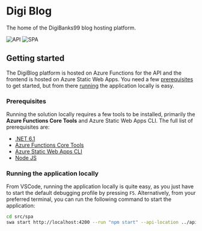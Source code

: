 # Digi Blog

The home of the DigiBanks99 blog hosting platform.

![API](https://github.com/DigiBanks99/digi-blog/actions/workflows/api.yml/badge.svg)
![SPA](https://github.com/DigiBanks99/digi-blog/actions/workflows/spa.yml/badge.svg)

## Getting started

The DigiBlog platform is hosted on Azure Functions for the API and the frontend is hosted on Azure Static Web Apps. You need a few [prerequisites](#prerequisites) to get started, but from there [running](#running-the-application-locally) the application locally is easy.

### Prerequisites

Running the solution locally requires a few tools to be installed, primarily the **Azure Functions Core Tools** and Azure Static Web Apps CLI. The full list of prerequisites are:

- [.NET 6.1](https://dotnet.microsoft.com/en-us/download)
- [Azure Functions Core Tools](https://docs.microsoft.com/en-us/azure/azure-functions/functions-run-local?tabs=v4)
- [Azure Static Web Apps CLI](https://azure.github.io/static-web-apps-cli/)
- [Node JS](https://nodejs.org/en/)

### Running the application locally

From VSCode, running the application locally is quite easy, as you just have to start the default debugging profile by pressing `F5`. Alternatively, from your preferred terminal, you can run the following command to start the application:

```sh
cd src/spa
swa start http://localhost:4200 --run "npm start" --api-location ../api
```
